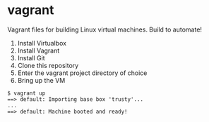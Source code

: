 vagrant
=======

Vagrant files for building Linux virtual machines.
Build to automate!

1. Install Virtualbox
2. Install Vagrant
3. Install Git
3. Clone this repository
4. Enter the vagrant project directory of choice
5. Bring up the VM

```shell
$ vagrant up
==> default: Importing base box 'trusty'...
...
==> default: Machine booted and ready!
```

